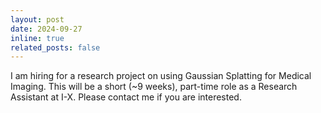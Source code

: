 ```yaml
---
layout: post
date: 2024-09-27
inline: true
related_posts: false
---
```


I am hiring for a research project on using Gaussian Splatting for Medical Imaging. This will be a short (~9 weeks), part-time role as a Research Assistant at I-X. Please contact me if you are interested.
